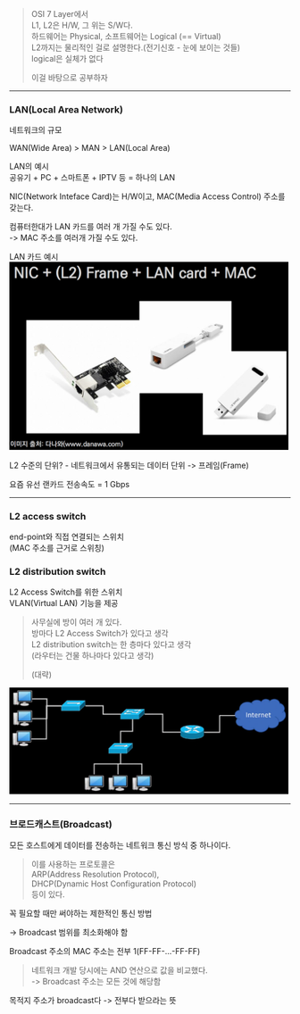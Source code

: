 > OSI 7 Layer에서  
> L1, L2은 H/W, 그 위는 S/W다.  
> 하드웨어는 Physical, 소프트웨어는 Logical (== Virtual)  
> L2까지는 물리적인 걸로 설명한다.(전기신호 - 눈에 보이는 것들)  
> logical은 실체가 없다
> 
> 이걸 바탕으로 공부하자

---

### LAN(Local Area Network)

네트워크의 규모

WAN(Wide Area) > MAN > LAN(Local Area)

LAN의 예시  
공유기 + PC + 스마트폰 + IPTV 등 = 하나의 LAN

NIC(Network Inteface Card)는 H/W이고, MAC(Media Access Control) 주소를 갖는다.

컴퓨터한대가 LAN 카드를 여러 개 가질 수도 있다.  
-> MAC 주소를 여러개 가질 수도 있다.

LAN 카드 예시  
<img src="../../../img/OS_15.png" width="500">

L2 수준의 단위? - 네트워크에서 유통되는 데이터 단위 -> 프레임(Frame)

요즘 유선 랜카드 전송속도 = 1 Gbps

---

### L2 access switch
end-point와 직접 연결되는 스위치  
(MAC 주소를 근거로 스위칭)

### L2 distribution switch  
L2 Access Switch를 위한 스위치  
VLAN(Virtual LAN) 기능을 제공

> 사무실에 방이 여러 개 있다.  
> 방마다 L2 Access Switch가 있다고 생각  
> L2 distribution switch는 한 층마다 있다고 생각  
> (라우터는 건물 하나마다 있다고 생각)
> 
> (대략)

<img src="../../../img/OS_16.png" width="500">

---

### 브로드캐스트(Broadcast)

모든 호스트에게 데이터를 전송하는 네트워크 통신 방식 중 하나이다.

> 이를 사용하는 프로토콜은  
> ARP(Address Resolution Protocol),  
> DHCP(Dynamic Host Configuration Protocol)  
> 등이 있다.

꼭 필요할 때만 써야하는 제한적인 통신 방법

-> Broadcast 범위를 최소화해야 함
  
Broadcast 주소의 MAC 주소는 전부 1(FF-FF-...-FF-FF)

> 네트워크 개발 당시에는 AND 연산으로 값을 비교했다.  
> -> Broadcast 주소는 모든 것에 해당함

목적지 주소가 broadcast다 -> 전부다 받으라는 뜻